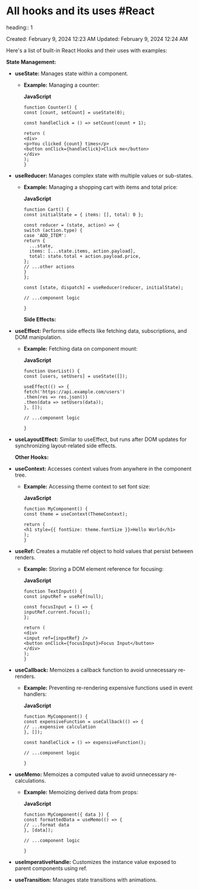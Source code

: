 # All hooks and its uses #React 
heading:: 1

Created: February 9, 2024 12:23 AM
Updated: February 9, 2024 12:24 AM

Here's a list of built-in React Hooks and their uses with examples:

**State Management:**
- **useState:** Manages state within a component.
	- **Example:** Managing a counter:
	  
	  **JavaScript**
	  
	  ```
	  function Counter() {
	  const [count, setCount] = useState(0);
	  
	  const handleClick = () => setCount(count + 1);
	  
	  return (
	  <div>
	  <p>You clicked {count} times</p>
	  <button onClick={handleClick}>Click me</button>
	  </div>
	  );
	  }
	  
	  ```
- **useReducer:** Manages complex state with multiple values or sub-states.
	- **Example:** Managing a shopping cart with items and total price:
	  
	  **JavaScript**
	  
	  ```
	  function Cart() {
	  const initialState = { items: [], total: 0 };
	  
	  const reducer = (state, action) => {
	  switch (action.type) {
	  case 'ADD_ITEM':
	  return {
	    ...state,
	    items: [...state.items, action.payload],
	    total: state.total + action.payload.price,
	  };
	  // ...other actions
	  }
	  };
	  
	  const [state, dispatch] = useReducer(reducer, initialState);
	  
	  // ...component logic
	  
	  }
	  
	  ```
	  
	  **Side Effects:**
- **useEffect:** Performs side effects like fetching data, subscriptions, and DOM manipulation.
	- **Example:** Fetching data on component mount:
	  
	  **JavaScript**
	  
	  ```
	  function UserList() {
	  const [users, setUsers] = useState([]);
	  
	  useEffect(() => {
	  fetch('https://api.example.com/users')
	  .then(res => res.json())
	  .then(data => setUsers(data));
	  }, []);
	  
	  // ...component logic
	  
	  }
	  
	  ```
- **useLayoutEffect:** Similar to useEffect, but runs after DOM updates for synchronizing layout-related side effects.
  
  **Other Hooks:**
- **useContext:** Accesses context values from anywhere in the component tree.
	- **Example:** Accessing theme context to set font size:
	  
	  **JavaScript**
	  
	  ```
	  function MyComponent() {
	  const theme = useContext(ThemeContext);
	  
	  return (
	  <h1 style={{ fontSize: theme.fontSize }}>Hello World</h1>
	  );
	  }
	  
	  ```
- **useRef:** Creates a mutable ref object to hold values that persist between renders.
	- **Example:** Storing a DOM element reference for focusing:
	  
	  **JavaScript**
	  
	  ```
	  function TextInput() {
	  const inputRef = useRef(null);
	  
	  const focusInput = () => {
	  inputRef.current.focus();
	  };
	  
	  return (
	  <div>
	  <input ref={inputRef} />
	  <button onClick={focusInput}>Focus Input</button>
	  </div>
	  );
	  }
	  
	  ```
- **useCallback:** Memoizes a callback function to avoid unnecessary re-renders.
	- **Example:** Preventing re-rendering expensive functions used in event handlers:
	  
	  **JavaScript**
	  
	  ```
	  function MyComponent() {
	  const expensiveFunction = useCallback(() => {
	  // ...expensive calculation
	  }, []);
	  
	  const handleClick = () => expensiveFunction();
	  
	  // ...component logic
	  
	  }
	  
	  ```
- **useMemo:** Memoizes a computed value to avoid unnecessary re-calculations.
	- **Example:** Memoizing derived data from props:
	  
	  **JavaScript**
	  
	  ```
	  function MyComponent({ data }) {
	  const formattedData = useMemo(() => {
	  // ...format data
	  }, [data]);
	  
	  // ...component logic
	  
	  }
	  
	  ```
- **useImperativeHandle:** Customizes the instance value exposed to parent components using ref.
- **useTransition:** Manages state transitions with animations.